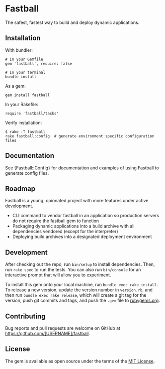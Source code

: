 # Fastball

The safest, fastest way to build and deploy dynamic applications.

## Installation

With bundler:

```
# In your Gemfile
gem 'fastball', require: false

# In your terminal
bundle install
```

As a gem:

```
gem install fastball
```

In your Rakefile:

```
require 'fastball/tasks'
```

Verify installation:

```
$ rake -T fastball
rake fastball:config  # generate environment specific configuration files
```

## Documentation

See {Fastball::Config} for documentation and examples of using
Fastball to generate config files.

## Roadmap

Fastball is a young, opionated project with more features under active development.

- CLI command to vendor fastball in an application so production servers do not require the fastball gem to function
- Packaging dynamic applications into a build archive with all dependencies vendored (except for the interpreter)
- Deploying build archives into a designated deployment environment

## Development

After checking out the repo, run `bin/setup` to install dependencies. Then, run `rake spec` to run the tests. You can also run `bin/console` for an interactive prompt that will allow you to experiment.

To install this gem onto your local machine, run `bundle exec rake install`. To release a new version, update the version number in `version.rb`, and then run `bundle exec rake release`, which will create a git tag for the version, push git commits and tags, and push the `.gem` file to [rubygems.org](https://rubygems.org).

## Contributing

Bug reports and pull requests are welcome on GitHub at https://github.com/[USERNAME]/fastball.


## License

The gem is available as open source under the terms of the [MIT License](http://opensource.org/licenses/MIT).

